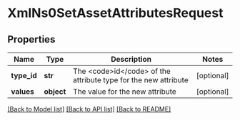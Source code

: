 # XmlNs0SetAssetAttributesRequest

## Properties
Name | Type | Description | Notes
------------ | ------------- | ------------- | -------------
**type_id** | **str** | The &lt;code&gt;id&lt;/code&gt; of the attribute type for the new attribute | [optional] 
**values** | **object** | The value for the new attribute | [optional] 

[[Back to Model list]](../README.md#documentation-for-models) [[Back to API list]](../README.md#documentation-for-api-endpoints) [[Back to README]](../README.md)


